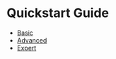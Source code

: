 # Quickstart Guide

* [Basic](./01-base/00-index.md)
* [Advanced](./02-advanced/00-index.md)
* [Expert](./03-expert/00-index.md)

